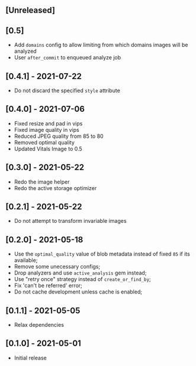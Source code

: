 ## [Unreleased]

## [0.5]

- Add `domains` config to allow limiting from which domains images will be analyzed
- User `after_commit` to enqueued analyze job

## [0.4.1] - 2021-07-22

- Do not discard the specified `style` attribute

## [0.4.0] - 2021-07-06

- Fixed resize and pad in vips
- Fixed image quality in vips
- Reduced JPEG quality from 85 to 80
- Removed optimal quality
- Updated Vitals Image to 0.5

## [0.3.0] - 2021-05-22

- Redo the image helper
- Redo the active storage optimizer 

## [0.2.1] - 2021-05-22

- Do not attempt to transform invariable images

## [0.2.0] - 2021-05-18

- Use the `optimal_quality` value of blob metadata instead of fixed `85` if its available;
- Remove some unecessary configs;
- Drop analyzers and use `active_analysis` gem instead;
- Use "retry once" strategy instead of `create_or_find_by`; 
- Fix 'can't be referred' error;
- Do not cache development unless cache is enabled;

## [0.1.1] - 2021-05-05

- Relax dependencies

## [0.1.0] - 2021-05-01

- Initial release
